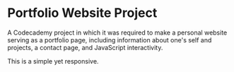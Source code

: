 # Portfolio Website Project

A Codecademy project in which it was required to make a personal website serving as a portfolio page, including information about one's self and projects, a contact page, and JavaScript interactivity.

This is a simple yet responsive. 